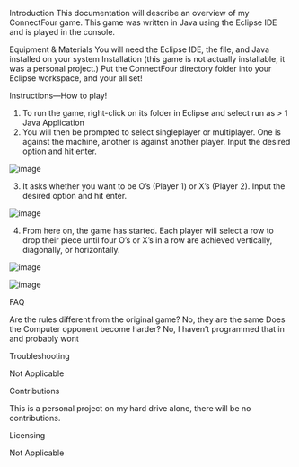 Introduction
This documentation will describe an overview of my ConnectFour game. This game was written in Java using the Eclipse IDE and is played in the console.

Equipment & Materials
You will need the Eclipse IDE, the file, and Java installed on your system
Installation 
(this game is not actually installable, it was a personal project.)
Put the ConnectFour directory folder into your Eclipse workspace, and your all set!

Instructions—How to play!
1.	To run the game, right-click on its folder in Eclipse and select run as > 1 Java Application
2.	You will then be prompted to select singleplayer or multiplayer. One is against the machine, another is against another player. Input the desired option and hit enter.

![image](https://user-images.githubusercontent.com/84241432/126331469-63fcc9c4-09ac-48b5-8f62-687209d9545e.png)

3.	It asks whether you want to be O’s (Player 1) or X’s (Player 2). Input the desired option and hit enter.

![image](https://user-images.githubusercontent.com/84241432/126331572-edac666b-a812-40a4-8fc7-0c54407fc2e9.png)

4.	From here on, the game has started. Each player will select a row to drop their piece until four O’s or X’s in a row are achieved vertically, diagonally, or horizontally.


![image](https://user-images.githubusercontent.com/84241432/126331613-a534d47c-448b-485b-84ad-b3158ef88817.png)

![image](https://user-images.githubusercontent.com/84241432/126331639-6e67cc6c-fe61-49c9-9206-1c6224f2c0fd.png)

FAQ

Are the rules different from the original game? No, they are the same
Does the Computer opponent become harder? No, I haven’t programmed that in and probably wont

Troubleshooting

Not Applicable

Contributions

This is a personal project on my hard drive alone, there will be no contributions.

Licensing

Not Applicable

